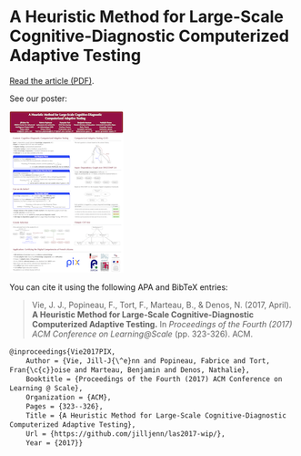 # A Heuristic Method for Large-Scale Cognitive-Diagnostic Computerized Adaptive Testing

[Read the article (PDF)](https://jill-jenn.net/_static/works/a-heuristic-method-for-large-scale-cognitive-diagnostic-computerized-adaptive-testing.pdf).

See our poster:

[![Poster at Learning @ Scale 2017](poster-las2017.png)](poster-las2017.pdf)

You can cite it using the following APA and BibTeX entries:

> Vie, J. J., Popineau, F., Tort, F., Marteau, B., & Denos, N. (2017, April). **A Heuristic Method for Large-Scale Cognitive-Diagnostic Computerized Adaptive Testing.** In *Proceedings of the Fourth (2017) ACM Conference on Learning@Scale* (pp. 323-326). ACM.

    @inproceedings{Vie2017PIX,
        Author = {Vie, Jill-J{\^e}nn and Popineau, Fabrice and Tort, Fran{\c{c}}oise and Marteau, Benjamin and Denos, Nathalie},
        Booktitle = {Proceedings of the Fourth (2017) ACM Conference on Learning @ Scale},
        Organization = {ACM},
        Pages = {323--326},
        Title = {A Heuristic Method for Large-Scale Cognitive-Diagnostic Computerized Adaptive Testing},
        Url = {https://github.com/jilljenn/las2017-wip/},
        Year = {2017}}
